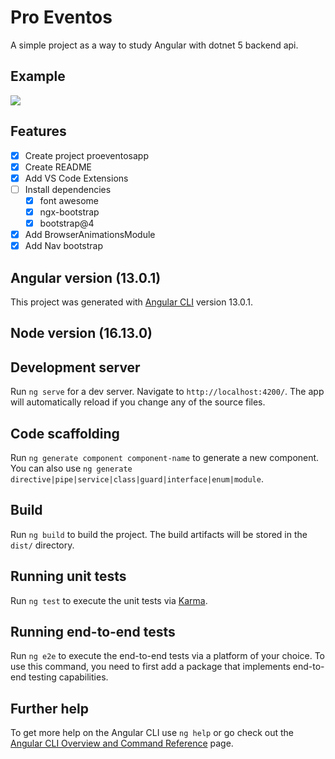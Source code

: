 # Pro Eventos 
A simple project as a way to study Angular with dotnet 5 backend api.

## Example
![](demo/underconstruction.gif)

## Features

- [x] Create project proeventosapp
- [x] Create README
- [x] Add VS Code Extensions
- [ ] Install dependencies
    - [x] font awesome
    - [x] ngx-bootstrap
    - [x] bootstrap@4
- [x] Add BrowserAnimationsModule
- [x] Add Nav bootstrap

## Angular version (13.0.1)
This project was generated with [Angular CLI](https://github.com/angular/angular-cli) version 13.0.1.

## Node version (16.13.0)

## Development server

Run `ng serve` for a dev server. Navigate to `http://localhost:4200/`. The app will automatically reload if you change any of the source files.

## Code scaffolding

Run `ng generate component component-name` to generate a new component. You can also use `ng generate directive|pipe|service|class|guard|interface|enum|module`.

## Build

Run `ng build` to build the project. The build artifacts will be stored in the `dist/` directory.

## Running unit tests

Run `ng test` to execute the unit tests via [Karma](https://karma-runner.github.io).

## Running end-to-end tests

Run `ng e2e` to execute the end-to-end tests via a platform of your choice. To use this command, you need to first add a package that implements end-to-end testing capabilities.

## Further help

To get more help on the Angular CLI use `ng help` or go check out the [Angular CLI Overview and Command Reference](https://angular.io/cli) page.
